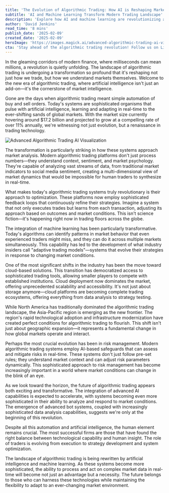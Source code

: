 ```yaml
---
title: 'The Evolution of Algorithmic Trading: How AI is Reshaping Market Intelligence'
subtitle: 'AI and Machine Learning Transform Modern Trading Landscape'
description: 'Explore how AI and machine learning are revolutionizing algorithmic trading, transforming market intelligence, and reshaping the future of financial markets. With market size at $17.2 billion and growing 11% annually, discover how cloud computing, advanced analytics, and adaptive trading models are creating new opportunities in global finance.'
author: 'David Jenkins'
read_time: '8 mins'
publish_date: '2025-02-09'
created_date: '2025-02-09'
heroImage: 'https://images.magick.ai/advanced-algorithmic-trading-ai-visualization.png'
cta: 'Stay ahead of the algorithmic trading revolution! Follow us on LinkedIn for daily insights into AI-powered trading strategies and market intelligence innovations.'
---
```


In the gleaming corridors of modern finance, where milliseconds can mean millions, a revolution is quietly unfolding. The landscape of algorithmic trading is undergoing a transformation so profound that it's reshaping not just how we trade, but how we understand markets themselves. Welcome to the new era of algorithmic trading, where artificial intelligence isn't just an add-on—it's the cornerstone of market intelligence.

Gone are the days when algorithmic trading meant simple automation of buy and sell orders. Today's systems are sophisticated organisms that pulse with artificial intelligence, learning and adapting in real-time to the ever-shifting sands of global markets. With the market size currently hovering around $17.2 billion and projected to grow at a compelling rate of over 11% annually, we're witnessing not just evolution, but a renaissance in trading technology.

![Advanced Algorithmic Trading AI Visualization](https://i.magick.ai/PIXE/1739103521324_magick_img.webp)

The transformation is particularly striking in how these systems approach market analysis. Modern algorithmic trading platforms don't just process numbers—they understand context, sentiment, and market psychology. They're capable of analyzing vast streams of data, from traditional market indicators to social media sentiment, creating a multi-dimensional view of market dynamics that would be impossible for human traders to synthesize in real-time.

What makes today's algorithmic trading systems truly revolutionary is their approach to optimization. These platforms now employ sophisticated feedback loops that continuously refine their strategies. Imagine a system that not only executes trades but learns from each transaction, adjusting its approach based on outcomes and market conditions. This isn't science fiction—it's happening right now in trading floors across the globe.

The integration of machine learning has been particularly transformative. Today's algorithms can identify patterns in market behavior that even experienced traders might miss, and they can do it across multiple markets simultaneously. This capability has led to the development of what industry insiders call "adaptive trading models"—systems that evolve their strategies in response to changing market conditions.

One of the most significant shifts in the industry has been the move toward cloud-based solutions. This transition has democratized access to sophisticated trading tools, allowing smaller players to compete with established institutions. Cloud deployment now dominates the market, offering unprecedented scalability and accessibility. It's not just about storage anymore—cloud platforms are becoming complete trading ecosystems, offering everything from data analysis to strategy testing.

While North America has traditionally dominated the algorithmic trading landscape, the Asia-Pacific region is emerging as the new frontier. The region's rapid technological adoption and infrastructure modernization have created perfect conditions for algorithmic trading to flourish. This shift isn't just about geographic expansion—it represents a fundamental change in how global markets operate and interact.

Perhaps the most crucial evolution has been in risk management. Modern algorithmic trading systems employ AI-based safeguards that can assess and mitigate risks in real-time. These systems don't just follow pre-set rules; they understand market context and can adjust risk parameters dynamically. This sophisticated approach to risk management has become increasingly important in a world where market conditions can change in the blink of an eye.

As we look toward the horizon, the future of algorithmic trading appears both exciting and transformative. The integration of advanced AI capabilities is expected to accelerate, with systems becoming even more sophisticated in their ability to analyze and respond to market conditions. The emergence of advanced bot systems, coupled with increasingly sophisticated data analysis capabilities, suggests we're only at the beginning of this revolution.

Despite all this automation and artificial intelligence, the human element remains crucial. The most successful firms are those that have found the right balance between technological capability and human insight. The role of traders is evolving from execution to strategy development and system optimization.

The landscape of algorithmic trading is being rewritten by artificial intelligence and machine learning. As these systems become more sophisticated, the ability to process and act on complex market data in real-time will become not just an advantage but a necessity. The future belongs to those who can harness these technologies while maintaining the flexibility to adapt to an ever-changing market environment.